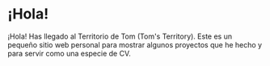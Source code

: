 # ¡Hola!

¡Hola! Has llegado al Territorio de Tom (Tom's Territory). Este es un pequeño sitio web personal para mostrar algunos proyectos que he hecho y para servir como una especie de CV.
